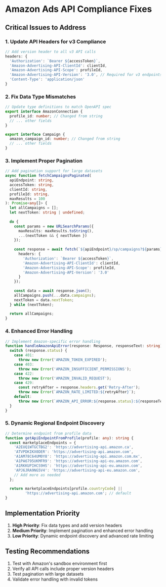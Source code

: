 # Amazon Ads API Compliance Fixes

## Critical Issues to Address

### 1. Update API Headers for v3 Compliance
```typescript
// Add version header to all v3 API calls
headers: {
  'Authorization': `Bearer ${accessToken}`,
  'Amazon-Advertising-API-ClientId': clientId,
  'Amazon-Advertising-API-Scope': profileId,
  'Amazon-Advertising-API-Version': '3.0', // Required for v3 endpoints
  'Content-Type': 'application/json'
}
```

### 2. Fix Data Type Mismatches
```typescript
// Update type definitions to match OpenAPI spec
export interface AmazonConnection {
  profile_id: number; // Changed from string
  // ... other fields
}

export interface Campaign {
  amazon_campaign_id: number; // Changed from string
  // ... other fields
}
```

### 3. Implement Proper Pagination
```typescript
// Add pagination support for large datasets
async function fetchCampaignsPaginated(
  apiEndpoint: string,
  accessToken: string,
  clientId: string,
  profileId: string,
  maxResults = 100
): Promise<any[]> {
  let allCampaigns = [];
  let nextToken: string | undefined;
  
  do {
    const params = new URLSearchParams({
      maxResults: maxResults.toString(),
      ...(nextToken && { nextToken })
    });
    
    const response = await fetch(`${apiEndpoint}/sp/campaigns?${params}`, {
      headers: {
        'Authorization': `Bearer ${accessToken}`,
        'Amazon-Advertising-API-ClientId': clientId,
        'Amazon-Advertising-API-Scope': profileId,
        'Amazon-Advertising-API-Version': '3.0'
      }
    });
    
    const data = await response.json();
    allCampaigns.push(...data.campaigns);
    nextToken = data.nextToken;
  } while (nextToken);
  
  return allCampaigns;
}
```

### 4. Enhanced Error Handling
```typescript
// Implement Amazon-specific error handling
function handleAmazonApiError(response: Response, responseText: string) {
  switch (response.status) {
    case 401:
      throw new Error('AMAZON_TOKEN_EXPIRED');
    case 403:
      throw new Error('AMAZON_INSUFFICIENT_PERMISSIONS');
    case 422:
      throw new Error('AMAZON_INVALID_REQUEST');
    case 429:
      const retryAfter = response.headers.get('Retry-After');
      throw new Error(`AMAZON_RATE_LIMITED:${retryAfter}`);
    default:
      throw new Error(`AMAZON_API_ERROR:${response.status}:${responseText}`);
  }
}
```

### 5. Dynamic Regional Endpoint Discovery
```typescript
// Determine endpoint from profile data
function getApiEndpointFromProfile(profile: any): string {
  const marketplaceEndpoints = {
    'A2EUQ1WTGCTBG2': 'https://advertising-api.amazon.ca',
    'ATVPDKIKX0DER': 'https://advertising-api.amazon.com',
    'A1AM78C64UM0Y8': 'https://advertising-api.amazon.com.mx',
    'A1PA6795UKMFR9': 'https://advertising-api-eu.amazon.com',
    'A1RKKUPIHCS9HS': 'https://advertising-api-eu.amazon.com',
    'APJ6JRA9NG5V4': 'https://advertising-api-eu.amazon.com',
    // Add more as needed
  };
  
  return marketplaceEndpoints[profile.countryCode] || 
         'https://advertising-api.amazon.com'; // default
}
```

## Implementation Priority

1. **High Priority**: Fix data types and add version headers
2. **Medium Priority**: Implement pagination and enhanced error handling  
3. **Low Priority**: Dynamic endpoint discovery and advanced rate limiting

## Testing Recommendations

1. Test with Amazon's sandbox environment first
2. Verify all API calls include proper version headers
3. Test pagination with large datasets
4. Validate error handling with invalid tokens
